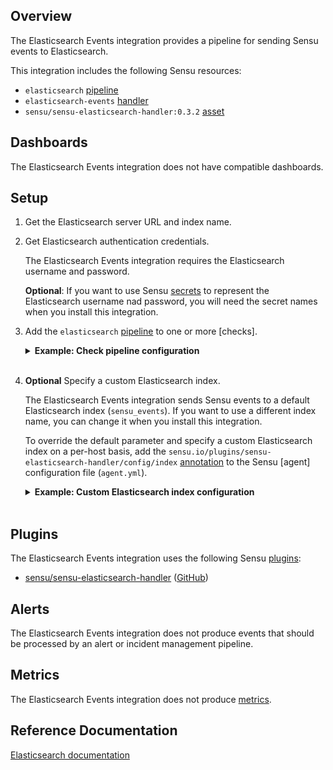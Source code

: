 ## Overview

<!-- Sensu Integration description; supports markdown -->

The Elasticsearch Events integration provides a pipeline for sending Sensu events to Elasticsearch.

<!-- Provide a high level overview of the integration contents (e.g. checks, filters, mutators, handlers, assets, etc) -->

This integration includes the following Sensu resources:

* `elasticsearch` [pipeline]
* `elasticsearch-events` [handler]
* `sensu/sensu-elasticsearch-handler:0.3.2` [asset]

## Dashboards

<!-- List of compatible dashboards w/ screenshots (supports png, jpeg, and gif images; relative paths only; e.g. `![](img/dashboard-1.png)` )-->

The Elasticsearch Events integration does not have compatible dashboards.

## Setup

<!-- Sensu Integration setup instructions, including Sensu agent configuration and external component configuration -->
<!-- EXAMPLE: what configuration (if any) is required in a third-party service to enable monitoring? -->

1. Get the Elasticsearch server URL and index name.

1. Get Elasticsearch authentication credentials.

   The Elasticsearch Events integration requires the Elasticsearch username and password.

   **Optional**: If you want to use Sensu [secrets] to represent the Elasticsearch username nad password, you will need the secret names when you install this integration.

1. Add the `elasticsearch` [pipeline] to one or more [checks].
   
   <details><summary><strong>Example: Check pipeline configuration</strong></summary>

   ```yaml
   spec:
     pipelines:
       - api_version: core/v2
         type: Pipeline
         name: elasticsearch
   ```

   </details>
   <br>

1. **Optional** Specify a custom Elasticsearch index.

   The Elasticsearch Events integration sends Sensu events to a default Elasticsearch index (`sensu_events`). If you want to use a different index name, you can change it when you install this integration.

   To override the default parameter and specify a custom Elasticsearch index on a per-host basis, add the `sensu.io/plugins/sensu-elasticsearch-handler/config/index` [annotation] to the Sensu [agent] configuration file (`agent.yml`).

   <details><summary><strong>Example: Custom Elasticsearch index configuration</strong></summary>

   ```yaml
   annotations:
     sensu.io/plugins/sensu-elasticsearch-handler/config/index: "{CUSTOM_INDEX}"
   ```

   </details>
   <br>

## Plugins

<!-- Links to any Sensu Integration dependencies (i.e. Sensu Plugins) -->

The Elasticsearch Events integration uses the following Sensu [plugins]:

- [sensu/sensu-elasticsearch-handler][sensu-elasticsearch-handler-bonsai] ([GitHub][sensu-elasticsearch-handler-github])

## Alerts

<!-- List of all alerts generated by this integration. -->

The Elasticsearch Events integration does not produce events that should be processed by an alert or incident management pipeline.

## Metrics

<!-- List of all metrics or events collected by this integration. -->

The Elasticsearch Events integration does not produce [metrics].

## Reference Documentation

<!-- Please provide links to any relevant reference documentation to help users learn more and/or troubleshoot this integration; specifically including any third-party software documentation. -->

[Elasticsearch documentation]


<!-- Links -->
[check]: https://docs.sensu.io/sensu-go/latest/observability-pipeline/observe-schedule/checks/
[asset]: https://docs.sensu.io/sensu-go/latest/plugins/assets/
[subscription]: https://docs.sensu.io/sensu-go/latest/observability-pipeline/observe-schedule/subscriptions/
[subscriptions]: https://docs.sensu.io/sensu-go/latest/observability-pipeline/observe-schedule/subscriptions/
[agents]: https://docs.sensu.io/sensu-go/latest/observability-pipeline/observe-schedule/agent/
[annotation]: https://docs.sensu.io/sensu-go/latest/observability-pipeline/observe-schedule/agent/#general-configuration-flags
[plugins]: https://docs.sensu.io/sensu-go/latest/plugins/
[metrics]: https://docs.sensu.io/sensu-go/latest/observability-pipeline/observe-schedule/metrics/
[pipeline]: https://docs.sensu.io/sensu-go/latest/observability-pipeline/observe-process/pipelines/
[handler]: https://docs.sensu.io/sensu-go/latest/observability-pipeline/observe-process/handlers/
[secret]: https://docs.sensu.io/sensu-go/latest/operations/manage-secrets/secrets/
[secrets]: https://docs.sensu.io/sensu-go/latest/operations/manage-secrets/secrets/
[tokens]: https://docs.sensu.io/sensu-go/latest/observability-pipeline/observe-schedule/tokens/
[handler-templating]: https://docs.sensu.io/sensu-go/latest/observability-pipeline/observe-process/handler-templates/
[sensu-plus]: https://sensu.io/features/analytics
[sensu-elasticsearch-handler-bonsai]: https://bonsai.sensu.io/assets/sensu/sensu-elasticsearch-handler
[sensu-elasticsearch-handler-github]: https://github.com/sensu/sensu-elasticsearch-handler
[Elasticsearch documentation]: https://www.elastic.co/guide/index.html
